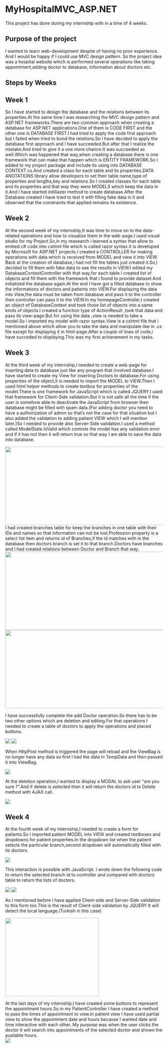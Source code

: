 # MyHospitalMVC_ASP.NET

This project has done during my internship with in a time of 4 weeks.

## Purpose of the project
I wanted to learn web-development despite of having no prior experience. And I would be happy if I could use MVC design pattern. So the project idea was a hospital website which is performed
several operations like taking appointment,adding doctor to database, information about doctors etc.

## Steps by Weeks

## Week 1

So I have started to design the database and the relations between its properties.At the same time I was researching the MVC design pattern and ASP.NET frameworks.There are two common approach when creating a database for ASP.NET applications.One of them is CODE FIRST and the other one is DATABASE FIRST.I had tried to apply the code first approach but I failed when tried to bond the relations.So I have decided to apply the database first approach and I have succeeded.But after that I realize the mistake.And tried to give it a one more chance.It was succeeded as well.Which was happened that way,when creating a database there is one framework that can make that happen which is ENTITY FRAMEWORK.So I added to my project package and include its using into  DATABASE CONTEXT.cs.And created a class for each table and its properties.DATA ANOTATIONS library allow developers to set their table name,type of properties and lengths,key and relations.So I created classes for each table and  its properties and that way they were MODELS which keep the data in it.And I have started initiliazer method to create database.After the Database created I have tried to test it with filling  fake data in it and observed that the constraints that applied remains its existence.

## Week 2
At the second week of my internship,It was time to move on to the data-related operations and how to visualize them in the web-page.I used visual studio for my Project.So,in my reasearch i learned a syntax that allow to embed c# code into cshtml file which is called razor syntax.It is developed by Microsoft for ASP.NET projects.I created a CONTROLLER for making operations with data which is received from MODEL and view it into VIEW.
Back at the creation of database,i had not fill the tables just created it.So,I decided to fill them with fake data to see the results in VIEW.I edited my DatabaseContextController with that way,for each table I created list of objects and fill them with the framework that i found to provide dataset.And initialized the database again.At the end I have got a filled database to show the informations of doctors and patients into VIEW.For displaying the data into View,the data must be taken from database and pass it to the controller then controller can pass it to the VIEW.In my homepageController,I created an object of DatabaseContext and took those list of objects into a same kinds of objects.I created a function type of ActionResult ,took that data and pass its view-page.But for using the data ,view is needed to take a model.So i imported my model with razor syntax.View is a cshtml file that i mentioned above which allow you to take the data and manipulate like in .cs file except for displaying it in html-page.After a couple of lines of code,i have succeded to displaying.This was my first achievement in my tasks.

## Week 3
At the third week of my internship,I needed to create a web-page for inserting data to database just like any program that involved database.I have started to create my View for inserting Doctors to database.For using properties of the object,it is needed to import the MODEL to VIEW.Then I used html helper methods to create textbox for properties of the model.There is one framework for JavaScript which is called JQUERY.I used that framework for Client-Side validation.But it is not safe all the time if the user is somehow able to deactivate the JavaScript from browser then database might be filled with spam data.(For adding doctor you need to have a authorization of admin so that’s not the case for that situation but I also added the validation to adding patient VIEW which I will mention later.)So I needed to provide also Server-Side validation.I used a method called ModelState.IsValid which controls the model has any validation error and if it has not then it will return true so that way I am able to save the data into database.

<img src="https://github.com/unalyagiz/MyHospitalMVC_ASP.NET/blob/master/trunk/images/1.png" width="600" height="250"/>
I had created branches table for keep the branches in one table with their IDs and names so that information can not be lost.Profession property is a select list item and returns id of Branches,if the id matches with in the database then doctors branch is set it to that branch.Doctors have branches and I had created relations between Doctor and Branch that way.

<img src="https://github.com/unalyagiz/MyHospitalMVC_ASP.NET/blob/master/trunk/images/2.png" width="600" height="250"/>
<img src="https://github.com/unalyagiz/MyHospitalMVC_ASP.NET/blob/master/trunk/images/3.png" width="600" height="250"/>

I have successfully complete the add Doctor operation.So there has to be two other options which are deletion and editing.For that operations I needed to create a table of doctors to apply the operations and placed buttons.

<img src="https://github.com/unalyagiz/MyHospitalMVC_ASP.NET/blob/master/trunk/images/4.png" />
<img src="https://github.com/unalyagiz/MyHospitalMVC_ASP.NET/blob/master/trunk/images/5.png" />

When HttpPost method is triggered the page will reload and the ViewBag is no longer have any data so first I had the data in TempData and then passed it into ViewBag.

<img src="https://github.com/unalyagiz/MyHospitalMVC_ASP.NET/blob/master/trunk/images/6.png" />

At the deletion operation,I wanted to display a MODAL to ask user “are you sure ?”.And if delete is selected then it will return the doctors id to Delete method with AJAX call.

<img src="https://github.com/unalyagiz/MyHospitalMVC_ASP.NET/blob/master/trunk/images/7.png" />

## Week 4
At the fourth week of my internship,I needed to create a form for patients.So I imported patient MODEL into VIEW and created textboxes and dropdowns for patient properties.In the dropdown list when the patient selects the particular branch,second dropdown will automatically filled with its doctors.

<img src="https://github.com/unalyagiz/MyHospitalMVC_ASP.NET/blob/master/trunk/images/8.png" />

This interaction is possible with JavaScript. I wrote down the following code to return the selected branch id to controller and compared with doctors table to return the lists of doctors.

<img src="https://github.com/unalyagiz/MyHospitalMVC_ASP.NET/blob/master/trunk/images/9.png" />
<img src="https://github.com/unalyagiz/MyHospitalMVC_ASP.NET/blob/master/trunk/images/10.png" />

As I mentioned before I have applied Client-side and Server-Side validation to this form too.This is the result of Client-side validation by  JQUERY.It will detect the local language.(Turkish in this case)

<img src="https://github.com/unalyagiz/MyHospitalMVC_ASP.NET/blob/master/trunk/images/11.png" width="300" height="250" />

At the last days of my internship,I have created some buttons to represent the appointment hours.So in my PatientController I have created a method to pass the times of appointment to view.In patient view I have used partial view to show the appointment date and hours because I wanted date and time interactive with each other.
My purpose was when the user clicks the doctor it will search into appointments of the selected doctor and shown the available hours.
</br>
<img src="https://github.com/unalyagiz/MyHospitalMVC_ASP.NET/blob/master/trunk/images/12.png"   />



